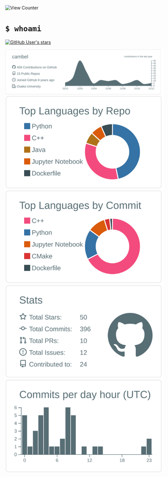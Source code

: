 ![View Counter](https://komarev.com/ghpvc/?username=cambel&color=brightgreen)
# `$ whoami`
[![GitHub User's stars](https://img.shields.io/github/stars/cambel?affiliations=OWNER%2CCOLLABORATOR%2CORGANIZATION_MEMBER&label=GitHub%20%E2%98%85%20Received&logo=github&style=flat-square)](https://github.com/cambel)

[![](https://raw.githubusercontent.com/cambel/cambel/master/profile-summary-card-output/default/0-profile-details.svg)](https://github.com/vn7n24fzkq/github-profile-summary-cards)
[![](https://raw.githubusercontent.com/cambel/cambel/master/profile-summary-card-output/default/1-repos-per-language.svg)](https://github.com/vn7n24fzkq/github-profile-summary-cards) [![](https://raw.githubusercontent.com/cambel/cambel/master/profile-summary-card-output/default/2-most-commit-language.svg)](https://github.com/vn7n24fzkq/github-profile-summary-cards)
[![](https://raw.githubusercontent.com/cambel/cambel/master/profile-summary-card-output/default/3-stats.svg)](https://github.com/vn7n24fzkq/github-profile-summary-cards) [![](https://raw.githubusercontent.com/cambel/cambel/master/profile-summary-card-output/default/4-productive-time.svg)](https://github.com/vn7n24fzkq/github-profile-summary-cards)
